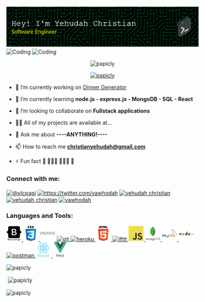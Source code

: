 ![Header](github-header-image.png)
 <img align="center" alt="Coding" width="400" src="https://media.giphy.com/media/13HgwGsXF0aiGY/giphy.gif">
 <img align="center" alt="Coding" width="300" src="https://media.giphy.com/media/13FrpeVH09Zrb2/giphy.gif">


<p align="center"> <img src="https://komarev.com/ghpvc/?username=papicly&label=Profile%20views&color=0e75b6&style=flat" alt="papicly" /> </p>

<p align="center"> <a href="https://github.com/ryo-ma/github-profile-trophy"><img src="https://github-profile-trophy.vercel.app/?username=papicly" alt="papicly" /></a> </p>


- 🔭 I’m currently working on [Dinner Generator](https://papicly.github.io/exercisetracker/)

- 🌱 I’m currently learning **node.js - express.js - MongoDB - SQL - React**

- 👯 I’m looking to collaborate on **Fullstack applications**

- 👨‍💻 All of my projects are available at...

- 💬 Ask me about **----ANYTHING!----**

- 📫 How to reach me **christianyehudah@gmail.com**

- ⚡ Fun fact **🎨 👨🏽‍💻 🏋🏽‍♂️ 📖**

<h3 align="left">Connect with me:</h3>
<p align="left">
<a href="https://codepen.io/@ylcpapi" target="blank"><img align="center" src="https://raw.githubusercontent.com/rahuldkjain/github-profile-readme-generator/master/src/images/icons/Social/codepen.svg" alt="@ylcpapi" height="30" width="40" /></a>
<a href="https://twitter.com/https://twitter.com/yawhodah" target="blank"><img align="center" src="https://raw.githubusercontent.com/rahuldkjain/github-profile-readme-generator/master/src/images/icons/Social/twitter.svg" alt="https://twitter.com/yawhodah" height="30" width="40" /></a>
<a href="https://linkedin.com/in/yehudah christian" target="blank"><img align="center" src="https://raw.githubusercontent.com/rahuldkjain/github-profile-readme-generator/master/src/images/icons/Social/linked-in-alt.svg" alt="yehudah christian" height="30" width="40" /></a>
<a href="https://fb.com/yehudah christian" target="blank"><img align="center" src="https://raw.githubusercontent.com/rahuldkjain/github-profile-readme-generator/master/src/images/icons/Social/facebook.svg" alt="yehudah christian" height="30" width="40" /></a>
<a href="https://instagram.com/yawhodah" target="blank"><img align="center" src="https://raw.githubusercontent.com/rahuldkjain/github-profile-readme-generator/master/src/images/icons/Social/instagram.svg" alt="yawhodah" height="30" width="40" /></a>
</p>

<h3 align="left">Languages and Tools:</h3>
<p align="left"> <a href="https://getbootstrap.com" target="_blank" rel="noreferrer"> <img src="https://raw.githubusercontent.com/devicons/devicon/master/icons/bootstrap/bootstrap-plain-wordmark.svg" alt="bootstrap" width="40" height="40"/> </a> <a href="https://www.w3schools.com/css/" target="_blank" rel="noreferrer"> <img src="https://raw.githubusercontent.com/devicons/devicon/master/icons/css3/css3-original-wordmark.svg" alt="css3" width="40" height="40"/> </a> <a href="https://expressjs.com" target="_blank" rel="noreferrer"> <img src="https://raw.githubusercontent.com/devicons/devicon/master/icons/express/express-original-wordmark.svg" alt="express" width="40" height="40"/> </a> <a href="https://git-scm.com/" target="_blank" rel="noreferrer"> <img src="https://www.vectorlogo.zone/logos/git-scm/git-scm-icon.svg" alt="git" width="40" height="40"/> </a> <a href="https://heroku.com" target="_blank" rel="noreferrer"> <img src="https://www.vectorlogo.zone/logos/heroku/heroku-icon.svg" alt="heroku" width="40" height="40"/> </a> <a href="https://www.w3.org/html/" target="_blank" rel="noreferrer"> <img src="https://raw.githubusercontent.com/devicons/devicon/master/icons/html5/html5-original-wordmark.svg" alt="html5" width="40" height="40"/> </a> <a href="https://ifttt.com/" target="_blank" rel="noreferrer"> <img src="https://www.vectorlogo.zone/logos/ifttt/ifttt-ar21.svg" alt="ifttt" width="40" height="40"/> </a> <a href="https://developer.mozilla.org/en-US/docs/Web/JavaScript" target="_blank" rel="noreferrer"> <img src="https://raw.githubusercontent.com/devicons/devicon/master/icons/javascript/javascript-original.svg" alt="javascript" width="40" height="40"/> </a> <a href="https://www.mongodb.com/" target="_blank" rel="noreferrer"> <img src="https://raw.githubusercontent.com/devicons/devicon/master/icons/mongodb/mongodb-original-wordmark.svg" alt="mongodb" width="40" height="40"/> </a> <a href="https://www.mysql.com/" target="_blank" rel="noreferrer"> <img src="https://raw.githubusercontent.com/devicons/devicon/master/icons/mysql/mysql-original-wordmark.svg" alt="mysql" width="40" height="40"/> </a> <a href="https://nodejs.org" target="_blank" rel="noreferrer"> <img src="https://raw.githubusercontent.com/devicons/devicon/master/icons/nodejs/nodejs-original-wordmark.svg" alt="nodejs" width="40" height="40"/> </a> <a href="https://postman.com" target="_blank" rel="noreferrer"> <img src="https://www.vectorlogo.zone/logos/getpostman/getpostman-icon.svg" alt="postman" width="40" height="40"/> </a> <a href="https://reactjs.org/" target="_blank" rel="noreferrer"> <img src="https://raw.githubusercontent.com/devicons/devicon/master/icons/react/react-original-wordmark.svg" alt="react" width="40" height="40"/> </a> <a href="https://vuejs.org/" target="_blank" rel="noreferrer"> <img src="https://raw.githubusercontent.com/devicons/devicon/master/icons/vuejs/vuejs-original-wordmark.svg" alt="vuejs" width="40" height="40"/> </a> </p>

<p><img align="center" src="https://github-readme-stats.vercel.app/api/top-langs?username=papicly&show_icons=true&locale=en&layout=compact" alt="papicly" /></p>

<p>&nbsp;<img align="center" src="https://github-readme-stats.vercel.app/api?username=papicly&show_icons=true&locale=en" alt="papicly" /></p>

<p><img align="center" src="https://github-readme-streak-stats.herokuapp.com/?user=papicly&" alt="papicly" /></p>



